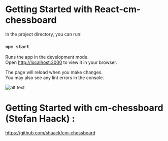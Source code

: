 # Getting Started with React-cm-chessboard

In the project directory, you can run:

### `npm start`

Runs the app in the development mode.\
Open [http://localhost:3000](http://localhost:3000) to view it in your browser.

The page will reload when you make changes.\
You may also see any lint errors in the console.

![alt text](https://github.com/[username]/[reponame]/blob/[branch]/documentation/chessboard.png?raw=true)

# Getting Started with cm-chessboard (Stefan Haack) :

https://github.com/shaack/cm-chessboard
